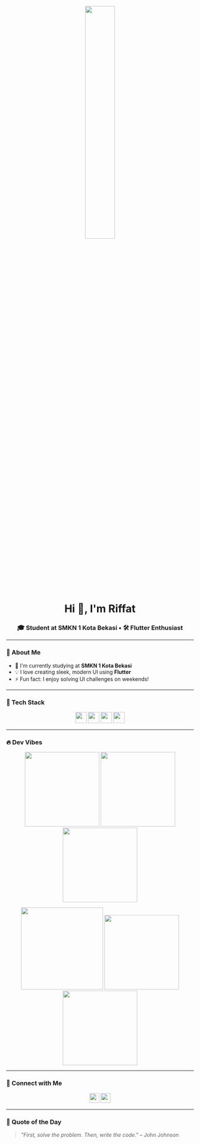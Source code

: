 <!-- Header GIF -->
<p align="center">
  <img src="https://media.giphy.com/media/v1.Y2lkPTc5MGI3NjExbXE0cWsxZzl3MXRxbXo3bDNid2FsZjFtaDUzcnBhc3gwandwb204OSZlcD12MV9naWZzX3NlYXJjaCZjdD1n/2IudUHdI075HL02Pkk/giphy.gif" width="40%" />
</p>

<h1 align="center">Hi 👋, I'm Riffat </h1>
<h3 align="center">🎓 Student at SMKN 1 Kota Bekasi • 🛠️ Flutter Enthusiast</h3>

---

### 🌟 About Me
- 🏫 I'm currently studying at **SMKN 1 Kota Bekasi**
- 💡 I love creating sleek, modern UI using **Flutter**
- ⚡ Fun fact: I enjoy solving UI challenges on weekends!

---

### 🧰 Tech Stack
<p align="center">
  <img src="https://cdn.jsdelivr.net/gh/devicons/devicon/icons/flutter/flutter-original.svg" width="30"/>
  <img src="https://cdn.jsdelivr.net/gh/devicons/devicon/icons/dart/dart-original.svg" width="30"/>
  <img src="https://cdn.jsdelivr.net/gh/devicons/devicon/icons/firebase/firebase-plain.svg" width="30"/>
  <img src="https://cdn.jsdelivr.net/gh/devicons/devicon/icons/github/github-original.svg" width="30"/>
</p>

---

### 🔥 Dev Vibes

<p align="center">
  <img src="https://media.giphy.com/media/RbDKaczqWovIugyJmW/giphy.gif" width="200"/>
  <img src="https://media.giphy.com/media/13HgwGsXF0aiGY/giphy.gif" width="200"/>
  <img src="https://media.giphy.com/media/hqU2KkjW5bE2v2Z7Q2/giphy.gif" width="200"/>
</p>

<p align="center">
  <img src="https://media.giphy.com/media/qgQUggAC3Pfv687qPC/giphy.gif" width="220"/>
  <img src="https://media.giphy.com/media/xT9IgzoKnwFNmISR8I/giphy.gif" width="200"/>
  <img src="https://media.giphy.com/media/l3q2K5jinAlChoCLS/giphy.gif" width="200"/>
</p>

---


### 💬 Connect with Me
<p align="center">
  <a href="mailto:rrriffattt@example.com"><img src="https://cdn-icons-png.flaticon.com/512/732/732200.png" width="26"/></a>
  <a href="https://instagram.com/rriiffatt"><img src="https://cdn-icons-png.flaticon.com/512/2111/2111463.png" width="26"/></a>
</p>

---

### 🧠 Quote of the Day
> _"First, solve the problem. Then, write the code."_ – John Johnson
